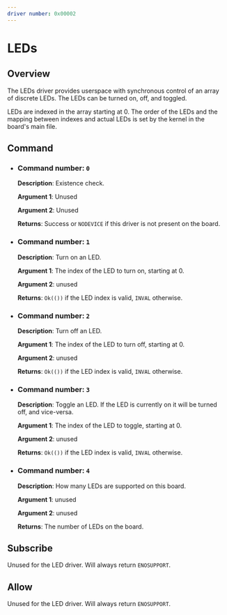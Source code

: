 ```yaml
---
driver number: 0x00002
---
```


# LEDs

## Overview

The LEDs driver provides userspace with synchronous control of an array of
discrete LEDs. The LEDs can be turned on, off, and toggled.

LEDs are indexed in the array starting at 0. The order of the LEDs and the
mapping between indexes and actual LEDs is set by the kernel in the board's
main file.

## Command

  * ### Command number: `0`

    **Description**: Existence check.

    **Argument 1**: Unused

    **Argument 2**: Unused

    **Returns**: Success or `NODEVICE` if this driver is not present on the board.

  * ### Command number: `1`

    **Description**: Turn on an LED.

    **Argument 1**: The index of the LED to turn on, starting at 0.

    **Argument 2**: unused

    **Returns**: `Ok(())` if the LED index is valid, `INVAL` otherwise.

  * ### Command number: `2`

    **Description**: Turn off an LED.

    **Argument 1**: The index of the LED to turn off, starting at 0.

    **Argument 2**: unused

    **Returns**: `Ok(())` if the LED index is valid, `INVAL` otherwise.

  * ### Command number: `3`

    **Description**: Toggle an LED. If the LED is currently on it will be turned
    off, and vice-versa.

    **Argument 1**: The index of the LED to toggle, starting at 0.

    **Argument 2**: unused

    **Returns**: `Ok(())` if the LED index is valid, `INVAL` otherwise.

  * ### Command number: `4`

    **Description**: How many LEDs are supported on this board.

    **Argument 1**: unused

    **Argument 2**: unused

    **Returns**: The number of LEDs on the board.

## Subscribe

Unused for the LED driver. Will always return `ENOSUPPORT`.

## Allow

Unused for the LED driver. Will always return `ENOSUPPORT`.


